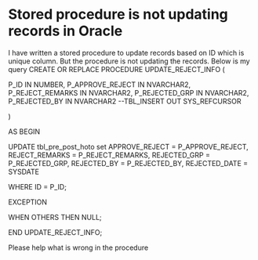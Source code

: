 
# Stored procedure is not updating records in Oracle

I have written a stored procedure to update records based on ID which is unique column. But the procedure is not updating the records.
Below is my query
CREATE OR REPLACE PROCEDURE UPDATE_REJECT_INFO
 (

  P_ID IN NUMBER,
  P_APPROVE_REJECT IN NVARCHAR2,
  P_REJECT_REMARKS IN NVARCHAR2,
  P_REJECTED_GRP IN NVARCHAR2,
  P_REJECTED_BY IN NVARCHAR2
  --TBL_INSERT OUT SYS_REFCURSOR

   )

 AS 
BEGIN

 UPDATE tbl_pre_post_hoto
 set APPROVE_REJECT = P_APPROVE_REJECT,
  REJECT_REMARKS = P_REJECT_REMARKS,
 REJECTED_GRP = P_REJECTED_GRP,
REJECTED_BY = P_REJECTED_BY,
REJECTED_DATE = SYSDATE

WHERE ID = P_ID;

  EXCEPTION

WHEN OTHERS THEN
NULL; 

 END UPDATE_REJECT_INFO;

Please help what is wrong in the procedure

        